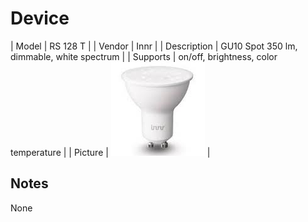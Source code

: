 
# Device

| Model | RS 128 T  |
| Vendor  | Innr  |
| Description | GU10 Spot 350 lm, dimmable, white spectrum |
| Supports | on/off, brightness, color temperature |
| Picture | ![../images/devices/RS-128-T.jpg](../images/devices/RS-128-T.jpg) |

## Notes

None
